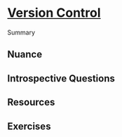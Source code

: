 # [Version Control](https://dora.dev/devops-capabilities/technical/version-control/)

Summary

## Nuance

## Introspective Questions

## Resources

## Exercises
